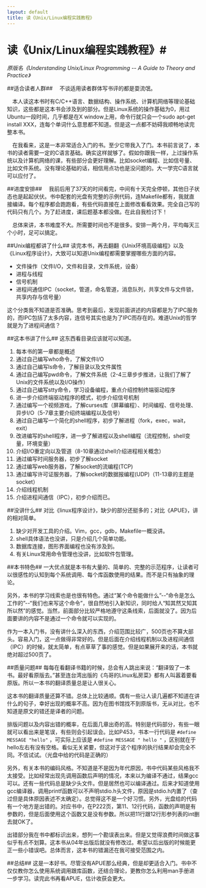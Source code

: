 ```yaml
---
layout: default
title: 读《Unix/Linux编程实践教程》
---
```


# 读《Unix/Linux编程实践教程》#
*原版名《Understanding Unix/Linux Programming -- A Guide to Theory and Practice》*

##适合读者人群##
&emsp;不谈适用读者群体写书评的都是耍流氓。

&emsp;本人读这本书时有C/C++语言、数据结构、操作系统、计算机网络等理论基础知识，这些都是这本书会涉及到的部分。但是Linux系统的操作基础为0，用过Ubuntu一段时间，几乎都是在X window上用，命令行就只会一个sudo apt-get install XXX，连每个单词什么意思都不知道。但是这一点都不妨碍我顺畅地读完整本书。

&emsp;在我看来，这是一本非常适合入门的书。至少它带我入了门。本书前言说了，本书的读者需要一定的C语言基础。确实这样就够了。假如你跟我一样，上过操作系统以及计算机网络的课，有些部分会更好理解。比如socket编程、比如信号量、比如文件系统。没有理论基础的话，相信用点功也是没问题的。大一学完C语言就可以应付了。

##进度安排##
&emsp;我前后用了37天的时间看完，中间有十天完全停顿，其他日子状态也是起起伏伏。书中配套的光盘有完整的示例代码，连Makefile都有，我就直接编译。每个程序都会跑跑看，有些代码直接在上面修改看看效果。完全自己写的代码只有几个。为了赶进度，课后题基本都没做。在此自我检讨下！

&emsp;总体来讲，本书难度不大。所需要时间也不是很多。安排一两个月，平均每天三个小时，足可以搞定。


##Unix编程都讲了什么##
  读完本书，再去翻翻《Unix环境高级编程》以及《Linux程序设计》，大致可以知道Unix编程都需要掌握哪些方面的内容。

- 文件操作（文件I/O，文件和目录，文件系统，设备）
- 进程与线程
- 信号机制
- 进程间通信IPC（socket，管道，命名管道，消息队列，共享文件与文件锁，共享内存与信号量）

这个分类我不知道是否准确。思考到最后，发现前面讲述的内容都是为了IPC服务的，而IPC包括了太多内容，连信号其实也是为了IPC而存在的。难道Unix的哲学就是为了进程间通信？

##这本书讲了什么##
  这东西看目录应该就可以知道。

1. 每本书的第一章都是概述
2. 通过自己编写who命令，了解文件I/O
3. 通过自己编写ls命令，了解目录以及文件属性
4. 通过自己编写pwd命令，了解文件系统（2-4三章步步推进，让我们了解了Unix的文件系统以及I/O操作）
5. 通过自己编写stty命令，学习设备编程，重点介绍控制终端驱动程序
6. 进一步介绍终端驱动程序的模式，初步介绍信号机制
7. 通过编写一个视频游戏，了解curses库（屏幕编程）、时间编程、信号处理、异步I/O（5-7章主要介绍终端编程以及信号）
8. 通过自己编写一个简化的shell程序，初步了解进程（fork，exec，wait，exit）
9. 改进编写的shell程序，进一步了解进程以及shell编程（流程控制，shell变量，环境变量）
10. 介绍I/O重定向以及管道（8-10章通过shell介绍进程相关概念）
11. 通过编写时间服务器，初步了解socket
12. 通过编写web服务器，了解socket的流编程(TCP)
13. 通过编写许可证服务器，了解socket的数据报编程(UDP)（11-13章的主题是socket）
14. 介绍线程机制
15. 介绍进程间通信（IPC），初步介绍而已。


##没讲什么##
  对比《linux程序设计》，缺少的部分还挺多的；对比《APUE》，讲的相对简单。

1. 缺少对开发工具的介绍。Vim，gcc，gdb，Makefile一概没讲。
2. shell具体语法也没讲，只是介绍几个简单功能。
3. 数据库连接，图形界面编程也没有涉及到。
4. 有关Linux常用命令管理也没讲，比如软件包管理。

##本书特色##
  一大优点就是本书有大量的、简单的、完整的示范程序，让读者可以很感性的认知到每个系统调用、每个库函数使用的结果。而不是只有抽象的理论。

  另外，本书的学习线索也是也很有特色。通过“某个命令能做什么”--“命令是怎么工作的”--“我们也来写这个命令”，很自然地引入新知识，同时给人“知其然又知其所以然”的感觉。当然，前面部分比较严格地遵守这条线索，后面就没了。因为后面要讲的内容不是通过一个命令就可以实现的。

  作为一本入门书，没有讲什么深入的东西，介绍范围比较广，500页也不算大部头。容易入门，这一点做得非常好的。但是后面在介绍线程机制以及进程间通信（IPC）的时候，就太简单，有点草草了事的感觉。但是如果展开来的话，本书就绝对超过500页了。

##质量问题##
  每每在看翻译书籍的时候，总会有人跳出来说：“翻译毁了一本书。最好看原版去。”甚至连台湾出版的《鸟哥的Linux私房菜》都有人叫嚣着要看原版。所以一本书的翻译质量总是让人很关心。

  这本书的翻译质量还算不错。总体上比较通顺。偶有一些让人读几遍都不知道在讲什么的句子，幸好出现的概率不高。因为在图书馆找不到原版书，无从对比，也不知道是原文的错还是译者的问题。

  排版问题以及内容出错的概率，在后面几章出奇的高。特别是代码部分，有些一眼就可以看出来是笔误，有些则会引起误会。比如P453，书本一行代码是 `#define MESSAGE "hello"`
，可实际上应该是 `#define MESSAGE " hello "`
，区别就在于hello左右有没有空格。看似无关紧要，但这对于这个程序的执行结果却会完全不同。不信试试。（光盘中给的代码是正确的）

  另外，有关本书的编码风格。不知道是不是因为年代原因，书中代码某些风格我不太接受。比如经常出现先调用函数后声明的情况，本来以为编译不通过，结果gcc可以。还有一些代码总是缺少头文件。但是居然也可以编译通过。后来才知道使用gcc编译器，调用printf函数可以不声明stdio.h头文件，原因是stdio.h内置了（查过但是具体原因表述不太确定）。总觉得这不是一个好习惯。另外，光盘给的代码有一个地方是出错的。对应书中，在P222页，第11、12行代码，函数的声明是有参数的，但是后面使用这个函数又是没有参数。所以把11行跟12行形参列表的int删去就OK了。

  出错部分我在书中都标识出来，想列一个勘误表出来。但是又觉得浪费时间做这事似乎有点不划算。这本书从04年出版后就没有修改过。希望以后出版的时候能更正一些小错误吧。总体而言，这本书的错漏还在我可接受范围之内。

##总结##
  这是一本好书。尽管没有APUE那么经典，但是却更适合入门。书中不仅仅教你怎么使用系统调用跟库函数，还结合理论，更教你怎么利用man手册进一步学习。读完此书再看APUE，估计收获会更大。

